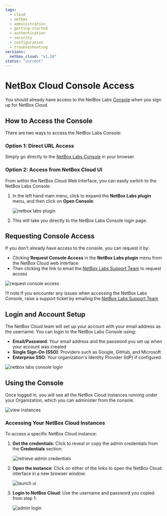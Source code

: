 ```yaml
---
tags:
  - cloud
  - netbox
  - administration
  - getting-started
  - authentication
  - security
  - configuration
  - troubleshooting
versions:
  netbox_cloud: "v1.10"
status: "current"
---
```


# NetBox Cloud Console Access

You should already have access to the NetBox Labs [Console](https://console.netboxlabs.com/dashboard/) when you sign up for NetBox Cloud.

## How to Access the Console

There are two ways to access the NetBox Labs Console:

### Option 1: Direct URL Access

Simply go directly to the [NetBox Labs Console](https://console.netboxlabs.com/dashboard/) in your browser.

### Option 2: Access from NetBox Cloud UI

From within the NetBox Cloud Web Interface, you can easily switch to the NetBox Labs Console:

1. In the left hand main menu, click to expand the **NetBox Labs plugin** menu, and then click on **Open Console**:

    ![netbox labs plugin](../images/console/admin_console_from_ui_1.png)

2. This will take you directly to the NetBox Labs Console login page.

## Requesting Console Access

If you don't already have access to the console, you can request it by:

- Clicking **Request Console Access** in the **NetBox Labs plugin** menu from the NetBox Cloud web interface
- Then clicking the link to email the [NetBox Labs Support Team](mailto:support@netboxlabs.com) to request access

![request console access](../images/console/admin_console_from_ui_3.png)

!!! note
    If you encounter any issues when accessing the NetBox Labs Console, raise a support ticket by emailing the [NetBox Labs Support Team](mailto:support@netboxlabs.com)

## Login and Account Setup

The NetBox Cloud team will set up your account with your email address as the username. You can login to the NetBox Labs Console using:

- **Email/Password**: Your email address and the password you set up when your account was created
- **Single Sign-On (SSO)**: Providers such as Google, GitHub, and Microsoft
- **Enterprise SSO**: Your organization's Identity Provider (IdP) if configured

![netbox labs console login](../images/console/admin-console-login.png)

## Using the Console

Once logged in, you will see all the NetBox Cloud instances running under your Organization, which you can administer from the console.

![view instances](../images/console_access/view_instances.png)

### Accessing Your NetBox Cloud Instances

To access a specific NetBox Cloud instance:

1. **Get the credentials**: Click to reveal or copy the admin credentials from the **Credentials** section:

    ![retrieve admin credentials](../images/console_access/get_credentials.png)

2. **Open the instance**: Click on either of the links to open the NetBox Cloud interface in a new browser window:

    ![launch ui](../images/console_access/launch_ui.png)

3. **Login to NetBox Cloud**: Use the username and password you copied from step 1:

    ![admin login](../images/console_access/admin_login.png)
